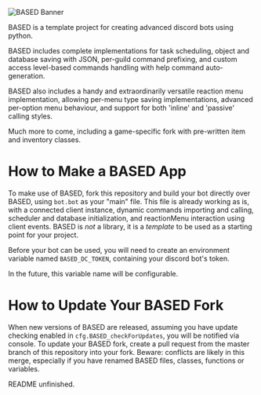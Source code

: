 ![BASED Banner](https://i.imgur.com/Nqoq3s4.png)

BASED is a template project for creating advanced discord bots using python.

BASED includes complete implementations for task scheduling, object and database saving with JSON, per-guild command prefixing, and custom access level-based commands handling with help command auto-generation.

BASED also includes a handy and extraordinarily versatile reaction menu implementation, allowing per-menu type saving implementations, advanced per-option menu behaviour, and support for both 'inline' and 'passive' calling styles.

Much more to come, including a game-specific fork with pre-written item and inventory classes.

# How to Make a BASED App
To make use of BASED, fork this repository and build your bot directly over BASED, using `bot.bot` as your "main" file. This file is already working as is, with a connected client instance, dynamic commands importing and calling, scheduler and database initialization, and reactionMenu interaction using client events.
BASED is *not* a library, it is a *template* to be used as a starting point for your project.

Before your bot can be used, you will need to create an environment variable named `BASED_DC_TOKEN`, containing your discord bot's token.

In the future, this variable name will be configurable.

# How to Update Your BASED Fork
When new versions of BASED are released, assuming you have update checking enabled in `cfg.BASED_checkForUpdates`, you will be notified via console.
To update your BASED fork, create a pull request from the master branch of this repository into your fork.
Beware: conflicts are likely in this merge, especially if you have renamed BASED files, classes, functions or variables.

README unfinished.
